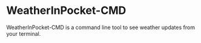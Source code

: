 # WeatherInPocket-CMD
WeatherInPocket-CMD is a command line tool to see weather updates from your terminal. 
